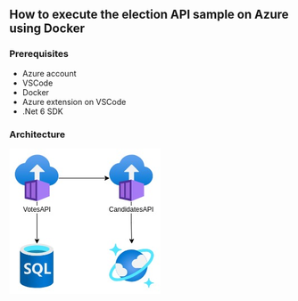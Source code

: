 ## How to execute the election API sample on Azure using Docker

### Prerequisites
- Azure account
- VSCode
- Docker
- Azure extension on VSCode
- .Net 6 SDK

### Architecture
![alt architecture](.documentation/microservices_container.jpg "Architecture")
